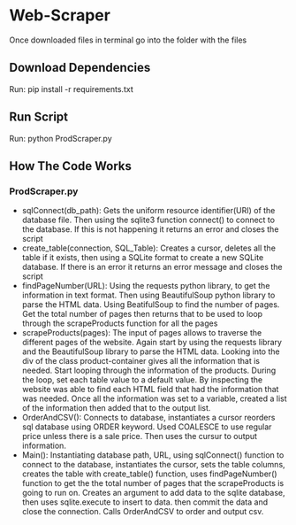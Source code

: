 # Web-Scraper

Once downloaded files in terminal go into the folder with the files

## Download Dependencies
Run: pip install -r requirements.txt

## Run Script
Run: python ProdScraper.py

## How The Code Works

### ProdScraper.py
- sqlConnect(db_path): Gets the uniform resource identifier(URI) of the database file. Then using the sqlite3 function connect() to connect to the database. If this is not happening it returns an error and closes the script
- create_table(connection, SQL_Table): Creates a cursor, deletes all the table if it exists, then using a SQLite format to create a new SQLite database. If there is an error it returns an error message and closes the script
- findPageNumber(URL): Using the requests python library, to get the information in text format. Then using BeautifulSoup python library to parse the HTML data. Using BeatifulSoup to find the number of pages. Get the total number of pages then returns that to be used to loop through the scrapeProducts function for all the pages
- scrapeProducts(pages): The input of pages allows to traverse the different pages of the website. Again start by using the requests library and the BeautifulSoup library to parse the HTML data. Looking into the div of the class product-container gives all the information that is needed. Start looping through the information of the products. During the loop, set each table value to a default value. By inspecting the website was able to find each HTML field that had the information that was needed. Once all the information was set to a variable, created a list of the information then added that to the output list.
- OrderAndCSV(): Connects to database, instantiates a cursor reorders sql database using ORDER keyword. Used COALESCE to use regular price unless there is a sale price. Then uses the cursur to output information.
- Main(): Instantiating database path, URL, using sqlConnect() function to connect to the database, instantiates the cursor, sets the table columns, creates the table with create_table() function, uses findPageNumber() function to get the the total number of pages that the scrapeProducts is going to run on. Creates an argument to add data to the sqlite database, then uses sqlite.execute to insert to data. then commit the data and close the connection. Calls OrderAndCSV to order and output csv.

